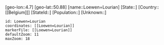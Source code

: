 ﻿---
location: [50.88,4.7]
mapzoom: [7,12] 
mapmarker: city 
type: City
tags:
- geo/City


SpocWebEntityId: 32197
isDeleted: false
confidential: public

---
[geo-lon::4.7]
[geo-lat::50.88]
[name::Loewen=Lourian]
[State::]
[Country::[[Belgium]]]
[StateId::]
[Population::]
[Unknown::]


```leaflet
id: Loewen=Lourian
coordinates: [[Loewen=Lourian]]
markerFile: [[Loewen=Lourian]]
defaultZoom: 11 
maxZoom: 18
```
